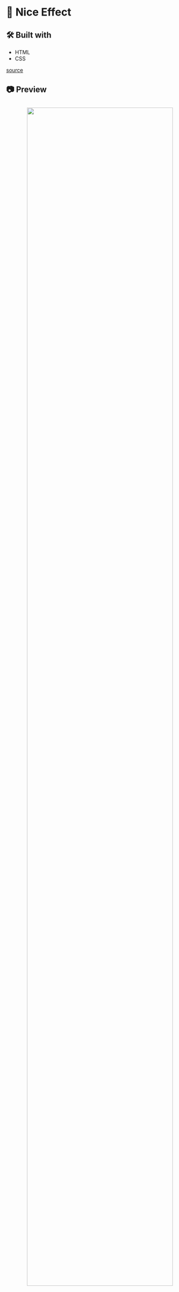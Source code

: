 # 🎡 Nice Effect

## 🛠 Built with
- HTML
- CSS

[source](https://github.com/codescientists)

## 📷 Preview


<p align="center" style="padding: 10px">
    <img alt="" src="./assets/prew.gif" width="90%">
    <br>